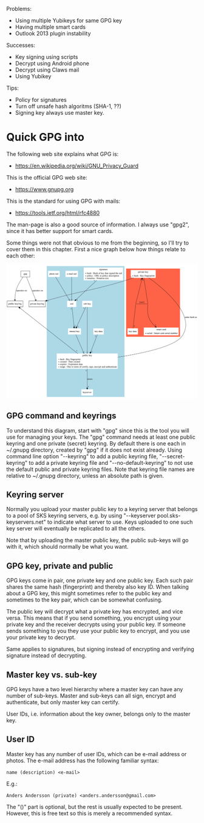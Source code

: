 Problems:

- Using multiple Yubikeys for same GPG key
- Having multiple smart cards
- Outlook 2013 plugin instability

Successes:

- Key signing using scripts
- Decrypt using Android phone
- Decrypt using Claws mail
- Using Yubikey

Tips:

- Policy for signatures
- Turn off unsafe hash algoritms (SHA-1, ??)
- Signing key always use master key.

Quick GPG into
==============

The following web site explains what GPG is:
 -  https://en.wikipedia.org/wiki/GNU_Privacy_Guard

This is the official GPG web site:
 -  https://www.gnupg.org

This is the standard for using GPG with mails:
 -  https://tools.ietf.org/html/rfc4880

The man-page is also a good source of information. I always use "gpg2",
since it has better support for smart cards.

Some things were not that obvious to me from the beginning, so I'll try to
cover them in this chapter. First a nice graph below how things relate to
each other:

![GPG diagram](gpg.svg)

GPG command and keyrings
------------------------

To understand this diagram, start with "gpg" since this is the tool you will
use for managing your keys. The "gpg" command needs at least one public
keyring and one private (secret) keyring. By default there is one each in
~/.gnupg directory, created by "gpg" if it does not exist already. Using
command line option "--keyring" to add a public keyring file,
"--secret-keyring" to add a private keyring file and "--no-default-keyring"
to not use the default public and private keyring files. Note that keyring
file names are relative to ~/.gnupg directory, unless an absolute path is
given.

Keyring server
--------------

Normally you upload your master public key to a keyring server that belongs
to a pool of SKS keyring servers, e.g. by using
"--keyserver pool.sks-keyservers.net" to indicate what server to use. Keys
uploaded to one such key server will eventually be replicated to all the
others.

Note that by uploading the master public key, the public sub-keys will go
with it, which should normally be what you want.

GPG key, private and public
---------------------------

GPG keys come in pair, one private key and one public key. Each such pair
shares the same hash (fingerprint) and thereby also key ID. When talking
about a GPG key, this might sometimes refer to the public key and sometimes
to the key pair, which can be somewhat confusing.

The public key will decrypt what a private key has encrypted, and vice versa.
This means that if you send something, you encrypt using your private key and
the receiver decrypts using your public key. If someone sends something to you
they use your public key to encrypt, and you use your private key to decrypt.

Same applies to signatures, but signing instead of encrypting and verifying
signature instead of decrypting.

Master key vs. sub-key
----------------------

GPG keys have a two level hierarchy where a master key can have any number of
sub-keys. Master and sub-keys can all sign, encrypt and authenticate, but only
master key can certify.

User IDs, i.e. information about the key owner, belongs only to the master key.

User ID
-------

Master key has any number of user IDs, which can be e-mail address or photos.
The e-mail address has the following familiar syntax:

    name (description) <e-mail>

E.g.:

    Anders Andersson (private) <anders.andersson@gmail.com>

The "()" part is optional, but the rest is usually expected to be present.
However, this is free text so this is merely a recommended syntax.


